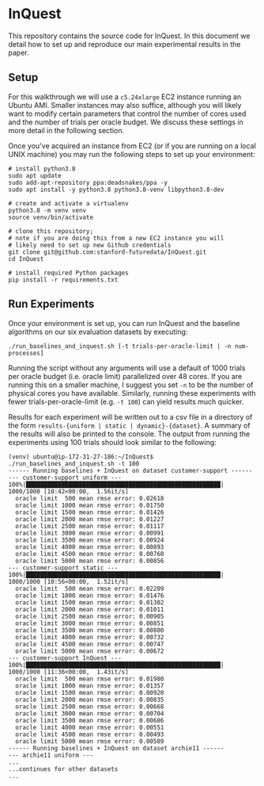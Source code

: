 # InQuest
This repository contains the source code for InQuest. In this document we detail how to set up and reproduce our main experimental results in the paper.

## Setup
For this walkthrough we will use a `c5.24xlarge` EC2 instance running an Ubuntu AMI. Smaller instances may also suffice, although you will likely want to modify certain parameters that control the number of cores used and the number of trials per oracle budget. We discuss these settings in more detail in the following section.

Once you've acquired an instance from EC2 (or if you are running on a local UNIX machine) you may run the following steps to set up your environment:
```
# install python3.8
sudo apt update
sudo add-apt-repository ppa:deadsnakes/ppa -y
sudo apt install -y python3.8 python3.8-venv libpython3.8-dev

# create and activate a virtualenv
python3.8 -m venv venv
source venv/bin/activate

# clone this repository;
# note if you are doing this from a new EC2 instance you will
# likely need to set up new Github credentials
git clone git@github.com:stanford-futuredata/InQuest.git
cd InQuest

# install required Python packages
pip install -r requirements.txt
```

## Run Experiments
Once your environment is set up, you can run InQuest and the baseline algorithms on our six evaluation datasets by executing:
```
./run_baselines_and_inquest.sh [-t trials-per-oracle-limit | -n num-processes]
```
Running the script without any arguments will use a default of 1000 trials per oracle budget (i.e. oracle limit) parallelized over 48 cores. If you are running this on a smaller machine, I suggest you set `-n` to be the number of physical cores you have available. Similarly, running these experiments with fewer trials-per-oracle-limit (e.g. `-t 100`) can yield results much quicker.

Results for each experiment will be written out to a csv file in a directory of the form `results-{uniform | static | dynamic}-{dataset}`. A summary of the results will also be printed to the console. The output from running the experiments using 100 trials should look similar to the following:
```
(venv) ubuntu@ip-172-31-27-186:~/InQuest$ ./run_baselines_and_inquest.sh -t 100
------ Running baselines + InQuest on dataset customer-support ------
--- customer-support uniform ---
100%|███████████████████████████████████████████████████████| 1000/1000 [10:42<00:00,  1.56it/s]
  oracle limit  500 mean rmse error: 0.02618
  oracle limit 1000 mean rmse error: 0.01750
  oracle limit 1500 mean rmse error: 0.01426
  oracle limit 2000 mean rmse error: 0.01227
  oracle limit 2500 mean rmse error: 0.01117
  oracle limit 3000 mean rmse error: 0.00991
  oracle limit 3500 mean rmse error: 0.00924
  oracle limit 4000 mean rmse error: 0.00893
  oracle limit 4500 mean rmse error: 0.00760
  oracle limit 5000 mean rmse error: 0.00856
--- customer-support static ---
100%|███████████████████████████████████████████████████████| 1000/1000 [10:56<00:00,  1.52it/s]
  oracle limit  500 mean rmse error: 0.02209
  oracle limit 1000 mean rmse error: 0.01476
  oracle limit 1500 mean rmse error: 0.01302
  oracle limit 2000 mean rmse error: 0.01011
  oracle limit 2500 mean rmse error: 0.00905
  oracle limit 3000 mean rmse error: 0.00851
  oracle limit 3500 mean rmse error: 0.00800
  oracle limit 4000 mean rmse error: 0.00732
  oracle limit 4500 mean rmse error: 0.00747
  oracle limit 5000 mean rmse error: 0.00672
--- customer-support InQuest ---
100%|███████████████████████████████████████████████████████| 1000/1000 [11:36<00:00,  1.43it/s]
  oracle limit  500 mean rmse error: 0.01980
  oracle limit 1000 mean rmse error: 0.01357
  oracle limit 1500 mean rmse error: 0.00920
  oracle limit 2000 mean rmse error: 0.00835
  oracle limit 2500 mean rmse error: 0.00668
  oracle limit 3000 mean rmse error: 0.00704
  oracle limit 3500 mean rmse error: 0.00686
  oracle limit 4000 mean rmse error: 0.00551
  oracle limit 4500 mean rmse error: 0.00493
  oracle limit 5000 mean rmse error: 0.00509
------ Running baselines + InQuest on dataset archie11 ------
--- archie11 uniform ---
...
...continues for other datasets
...
```


